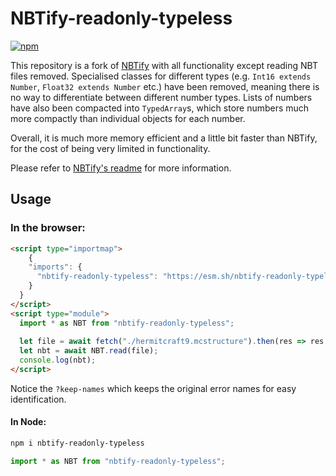# NBTify-readonly-typeless

[![npm](https://img.shields.io/npm/v/nbtify-readonly-typeless.svg)](https://www.npmjs.com/package/nbtify-readonly-typeless)

This repository is a fork of [NBTify](https://github.com/Offroaders123/NBTify) with all functionality except reading NBT files removed. Specialised classes for different types (e.g. `Int16 extends Number`, `Float32 extends Number` etc.) have been removed, meaning there is no way to differentiate between different number types. Lists of numbers have also been compacted into `TypedArray`s, which store numbers much more compactly than individual objects for each number.

Overall, it is much more memory efficient and a little bit faster than NBTify, for the cost of being very limited in functionality.

Please refer to [NBTify's readme](https://github.com/Offroaders123/NBTify#readme) for more information.

## Usage
### In the browser:

```html
<script type="importmap">
    {
    "imports": {
      "nbtify-readonly-typeless": "https://esm.sh/nbtify-readonly-typeless@1.1.2?keep-names" // Remove @1.1.2 to use latest version
    }
  }
</script>
<script type="module">
  import * as NBT from "nbtify-readonly-typeless";
  
  let file = await fetch("./hermitcraft9.mcstructure").then(res => res.blob());
  let nbt = await NBT.read(file);
  console.log(nbt);
</script>
```
Notice the `?keep-names` which keeps the original error names for easy identification.

#### In Node:

```sh
npm i nbtify-readonly-typeless
```
```ts
import * as NBT from "nbtify-readonly-typeless";
```